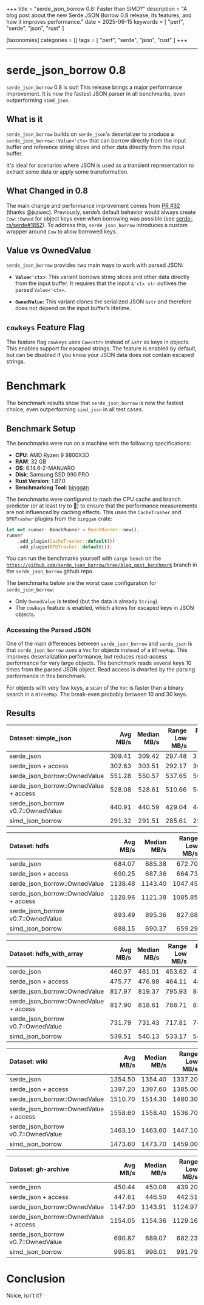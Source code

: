 +++
title = "serde_json_borrow 0.8: Faster than SIMD?"
description = "A blog post about the new Serde JSON Borrow 0.8 release, its features, and how it improves performance."
date = 2025-06-15
keywords = [ "perf", "serde", "json", "rust" ]

[taxonomies]
categories = []
tags = [ "perf", "serde", "json", "rust" ]
+++

---

# serde_json_borrow 0.8

`serde_json_borrow` 0.8 is out! This release brings a major performance improvement.
It is now the fastest JSON parser in all benchmarks, even outperforming `simd_json`.

## What is it
`serde_json_borrow` builds on `serde_json`'s deserializer to produce a `serde_json_borrow::Value<'ctx>` that can borrow directly from the 
input buffer and reference string slices and other data directly from the input buffer.

It's ideal for scenarios where JSON is used as a transient representation to extract some data or apply some transformation. 

## What Changed in 0.8

The main change and performance improvement comes from [PR #32](https://github.com/PSeitz/serde_json_borrow/pull/32) (thanks @jszwec). 
Previously, serde’s default behavior would always create `Cow::Owned` for object keys even when borrowing was possible 
(see [serde-rs/serde#1852](https://github.com/serde-rs/serde/issues/1852)). To address this, 
`serde_json_borrow` introduces a custom wrapper around `Cow` to allow borrowed keys. 

## Value vs OwnedValue

`serde_json_borrow` provides two main ways to work with parsed JSON:

* **`Value<'ctx>`**: This variant borrows string slices and other data directly from the input buffer.
It requires that the input `&'ctx str` outlives the parsed `Value<'ctx>`. 

* **`OwnedValue`**: This variant clones the serialized JSON `&str` and therefore does not depend on the input buffer’s lifetime.

## `cowkeys` Feature Flag

The feature flag `cowkeys` uses `Cow<str>` instead of `&str` as keys in objects. This enables support for escaped strings.
The feature is enabled by default, but can be disabled if you know your JSON data does not contain escaped strings.

# Benchmark

The benchmark results show that `serde_json_borrow` is now the fastest choice, even outperforming `simd_json` in all test cases.

## Benchmark Setup

The benchmarks were run on a machine with the following specifications:

* **CPU**: AMD Ryzen 9 9800X3D
* **RAM**: 32 GB
* **OS**: 6.14.6-2-MANJARO 
* **Disk**: Samsung SSD 990 PRO
* **Rust Version**: 1.87.0
* **Benchmarking Tool**: [binggan](https://github.com/PSeitz/binggan)

The benchmarks were configured to trash the CPU cache and branch predictor (or at least try to 🙂) to ensure that the 
performance measurements are not influenced by caching effects. This uses the `CacheTrasher` and 
`BPUTrasher` plugins from the `binggan` crate:

```rust
let mut runner: BenchRunner = BenchRunner::new();
runner
    .add_plugin(CacheTrasher::default())
    .add_plugin(BPUTrasher::default());
```

You can run the benchmarks yourself with `cargo bench` on the 
[`https://github.com/serde_json_borrow/tree/blog_post_benchmark`](https://github.com/serde_json_borrow/tree/blog_post_benchmark) 
branch in the `serde_json_borrow` github repo.

The benchmarks below are the worst case configuration for `serde_json_borrow`:
* Only `OwnedValue` is tested (but the data is already `String`).
* The `cowkeys` feature is enabled, which allows for escaped keys in JSON objects.

### Accessing the Parsed JSON
One of the main differences between `serde_json_borrow` and `serde_json` is that `serde_json_borrow` uses a `Vec` for objects 
instead of a `BTreeMap`. 
This improves deserialization performance, but reduces read-access performance for very large objects.
The benchmark reads several keys 10 times from the parsed JSON object. 
Read access is dwarfed by the parsing performance in this benchmark.

For objects with very few keys, a scan of the `Vec` is faster than a binary search in a `BTreeMap`.
The break-even probably between 10 and 30 keys.

## Results


| Dataset: simple_json | Avg MB/s | Median MB/s | Range Low MB/s | Range High MB/s |
| :--------------------------------------- | -------: | ----------: | -------------: | --------------: |
| serde_json                             |   309.41 |      309.42 |         297.48 |          312.87 |
| serde_json + access                    |   302.63 |      303.51 |         292.17 |          306.87 |
| serde_json_borrow::OwnedValue          |   551.28 |      550.57 |         537.65 |          561.81 |
| serde_json_borrow::OwnedValue + access |   528.08 |      528.61 |         510.66 |          542.12 |
| serde_json_borrow v0.7::OwnedValue     |   440.91 |      440.59 |         429.04 |          449.27 |
| simd_json_borrow                       |   291.32 |      291.51 |         285.61 |          292.38 |


| Dataset: hdfs | Avg MB/s | Median MB/s | Range Low MB/s | Range High MB/s |
| :--------------------------------------- | -------: | ----------: | -------------: | --------------: |
| serde_json                             |   684.07 |      685.38 |         672.70 |          689.32 |
| serde_json + access                    |   690.25 |      687.36 |         664.73 |          700.37 |
| serde_json_borrow::OwnedValue          |  1138.48 |     1143.40 |        1047.45 |         1156.10 |
| serde_json_borrow::OwnedValue + access |  1128.96 |     1121.38 |        1085.85 |         1163.26 |
| serde_json_borrow v0.7::OwnedValue     |   893.49 |      895.36 |         827.68 |          911.69 |
| simd_json_borrow                       |   688.15 |      690.37 |         659.29 |          692.93 |

| Dataset: hdfs_with_array | Avg MB/s | Median MB/s | Range Low MB/s | Range High MB/s |
| :--------------------------------------- | -------: | ----------: | -------------: | --------------: |
| serde_json                             |   460.97 |      461.01 |         453.62 |          474.36 |
| serde_json + access                    |   475.77 |      476.88 |         464.11 |          485.78 |
| serde_json_borrow::OwnedValue          |   817.97 |      819.37 |         795.93 |          834.68 |
| serde_json_borrow::OwnedValue + access |   817.90 |      818.61 |         788.71 |          833.57 |
| serde_json_borrow v0.7::OwnedValue     |   731.79 |      731.43 |         717.81 |          741.30 |
| simd_json_borrow                       |   539.51 |      540.13 |         533.17 |          541.27 |

| Dataset: wiki | Avg MB/s | Median MB/s | Range Low MB/s | Range High MB/s |
| :--------------------------------------- | -------: | ----------: | -------------: | --------------: |
| serde_json                             |  1354.50 |     1354.40 |        1337.20 |         1367.90 |
| serde_json + access                    |  1397.20 |     1397.60 |        1385.00 |         1414.60 |
| serde_json_borrow::OwnedValue          |  1510.70 |     1514.30 |        1480.30 |         1537.00 |
| serde_json_borrow::OwnedValue + access |  1558.60 |     1558.40 |        1536.70 |         1583.30 |
| serde_json_borrow v0.7::OwnedValue     |  1463.10 |     1463.60 |        1447.10 |         1481.30 |
| simd_json_borrow                       |  1473.60 |     1473.70 |        1459.00 |         1483.20 |

| Dataset: gh-archive | Avg MB/s | Median MB/s | Range Low MB/s | Range High MB/s |
| :--------------------------------------- | -------: | ----------: | -------------: | --------------: |
| serde_json                             |   450.44 |      450.08 |         439.20 |          456.40 |
| serde_json + access                    |   447.61 |      446.50 |         442.51 |          455.33 |
| serde_json_borrow::OwnedValue          |  1147.90 |     1143.91 |        1124.97 |         1170.94 |
| serde_json_borrow::OwnedValue + access |  1154.05 |     1154.36 |        1129.16 |         1185.28 |
| serde_json_borrow v0.7::OwnedValue     |   690.87 |      689.07 |         682.23 |          700.78 |
| simd_json_borrow                       |   995.81 |      996.01 |         991.79 |          999.33 |

# Conclusion

Noice, isn't it? 


